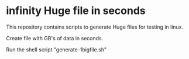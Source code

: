 # infinity Huge file in seconds
This repository contains scripts to generate Huge files for testing in linux.

Create file with GB's of data in seconds.

Run the shell script "generate-1bigfile.sh"
